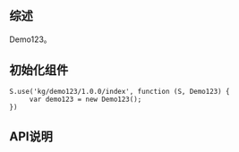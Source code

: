## 综述

Demo123。

## 初始化组件
		
    S.use('kg/demo123/1.0.0/index', function (S, Demo123) {
         var demo123 = new Demo123();
    })

## API说明
